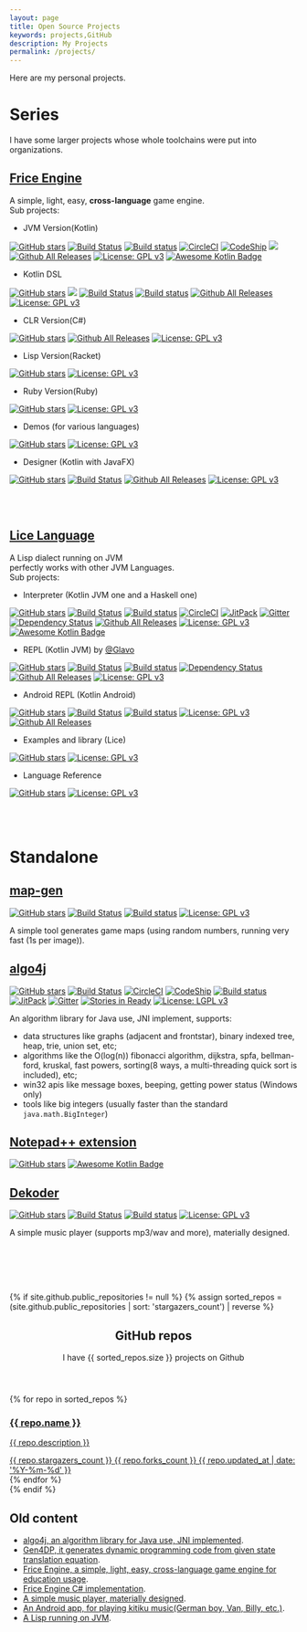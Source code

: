 ```yaml
---
layout: page
title: Open Source Projects
keywords: projects,GitHub
description: My Projects
permalink: /projects/
---
```


Here are my personal projects.

# Series

I have some larger projects whose whole toolchains were put into organizations.

## [Frice Engine](https://github.com/icela)
A simple, light, easy, **cross-language** game engine.<br/>
Sub projects:

+ JVM Version(Kotlin)

[![GitHub stars](https://img.shields.io/github/stars/icela/FriceEngine.svg?style=social&label=Star&style=plastic)](https://github.com/icela/FriceEngine)
[![Build Status](https://travis-ci.org/icela/FriceEngine.svg?branch=master)](https://travis-ci.org/icela/FriceEngine)
[![Build status](https://ci.appveyor.com/api/projects/status/75d7wx28u3tgtnat?svg=true)](https://ci.appveyor.com/project/ice1000/friceengine)
[![CircleCI](https://circleci.com/gh/icela/FriceEngine.svg?style=svg)](https://circleci.com/gh/icela/FriceEngine)
[![CodeShip](https://codeship.com/projects/a1d7bc60-0a30-0135-8b3c-6ed4d7e33e57/status?branch=master)](https://app.codeship.com/projects/214712)
[![](https://jitpack.io/v/icela/FriceEngine.svg)](https://jitpack.io/#icela/FriceEngine)
[![Github All Releases](https://img.shields.io/github/downloads/icela/FriceEngine/total.svg?style=plastic)](https://github.com/icela/FriceEngine)
[![License: GPL v3](https://img.shields.io/github/license/icela/FriceEngine.svg)](http://www.gnu.org/licenses/gpl-3.0)
[![Awesome Kotlin Badge](https://kotlin.link/awesome-kotlin.svg)](https://github.com/KotlinBy/awesome-kotlin)

+ Kotlin DSL

[![GitHub stars](https://img.shields.io/github/stars/icela/FriceEngine-DSL.svg?style=social&label=Star&style=plastic)](https://github.com/icela/FriceEngine-DSL)
[![](https://jitpack.io/v/icela/FriceEngine-DSL.svg)](https://jitpack.io/#icela/FriceEngine-DSL)
[![Build Status](https://travis-ci.org/icela/FriceEngine-DSL.svg?branch=master)](https://travis-ci.org/icela/FriceEngine-DSL)
[![Build status](https://ci.appveyor.com/api/projects/status/tne8wv0mofxgg31p/branch/master?svg=true)](https://ci.appveyor.com/project/ice1000/friceengine-dsl/branch/master)
[![Github All Releases](https://img.shields.io/github/downloads/icela/FriceEngine-DSL/total.svg?style=plastic)](https://github.com/icela/FriceEngine-DSL)
[![License: GPL v3](https://img.shields.io/github/license/icela/FriceEngine-DSL.svg)](http://www.gnu.org/licenses/gpl-3.0)

+ CLR Version(C\#)

[![GitHub stars](https://img.shields.io/github/stars/icela/FriceEngine-CSharp.svg?style=social&label=Star&style=plastic)](https://github.com/icela/FriceEngine-CSharp)
[![Github All Releases](https://img.shields.io/github/downloads/icela/FriceEngine-CSharp/total.svg?style=plastic)](https://github.com/icela/FriceEngine-CSharp)
[![License: GPL v3](https://img.shields.io/github/license/icela/FriceEngine-CSharp.svg)](http://www.gnu.org/licenses/gpl-3.0)

+ Lisp Version(Racket)

[![GitHub stars](https://img.shields.io/github/stars/icela/FriceEngine-Racket.svg?style=social&label=Star&style=plastic)](https://github.com/icela/FriceEngine-Racket)
[![License: GPL v3](https://img.shields.io/github/license/icela/FriceEngine-Racket.svg)](http://www.gnu.org/licenses/gpl-3.0)

+ Ruby Version(Ruby)

[![GitHub stars](https://img.shields.io/github/stars/icela/FriceEngine-Ruby.svg?style=social&label=Star&style=plastic)](https://github.com/icela/FriceEngine-Ruby)
[![License: GPL v3](https://img.shields.io/github/license/icela/FriceEngine-Ruby.svg)](http://www.gnu.org/licenses/gpl-3.0)

+ Demos (for various languages)

[![GitHub stars](https://img.shields.io/github/stars/icela/FriceDemo.svg?style=social&label=Star&style=plastic)](https://github.com/icela/FriceDemo)
[![License: GPL v3](https://img.shields.io/github/license/icela/FriceDemo.svg)](http://www.gnu.org/licenses/gpl-3.0)

+ Designer (Kotlin with JavaFX)

[![GitHub stars](https://img.shields.io/github/stars/icela/FriceDesigner.svg?style=social&label=Star&style=plastic)](https://github.com/icela/FriceDesigner)
[![Build Status](https://travis-ci.org/icela/FriceDesigner.svg?branch=master)](https://travis-ci.org/icela/FriceDesigner)
[![Github All Releases](https://img.shields.io/github/downloads/icela/FriceDesigner/total.svg?style=plastic)](https://github.com/icela/FriceDesigner)
[![License: GPL v3](https://img.shields.io/github/license/icela/FriceDesigner.svg)](http://www.gnu.org/licenses/gpl-3.0)

<br/><br/>

## [Lice Language](https://github.com/lice-lang)

A Lisp dialect running on JVM<br/>perfectly works with other JVM Languages.<br/>
Sub projects:

+ Interpreter (Kotlin JVM one and a Haskell one)

[![GitHub stars](https://img.shields.io/github/stars/lice-lang/lice.svg?style=social&label=Star&style=plastic)](https://github.com/lice-lang/lice)
[![Build Status](https://travis-ci.org/lice-lang/lice.svg?branch=master)](https://travis-ci.org/lice-lang/lice)
[![Build status](https://ci.appveyor.com/api/projects/status/7d6lyinb0xr6hagn?svg=true)](https://ci.appveyor.com/project/ice1000/lice/branch/master)
[![CircleCI](https://circleci.com/gh/lice-lang/lice/tree/master.svg?style=svg)](https://circleci.com/gh/lice-lang/lice/tree/master)
[![JitPack](https://jitpack.io/v/lice-lang/lice.svg)](https://jitpack.io/#lice-lang/lice)
[![Gitter](https://badges.gitter.im/lice-lang/lice.svg)](https://gitter.im/lice-lang/lice)
[![Dependency Status](https://www.versioneye.com/user/projects/58df5b1c24ef3e00425cf73f/badge.svg)](https://www.versioneye.com/user/projects/58df5b1c24ef3e00425cf73f)
[![Github All Releases](https://img.shields.io/github/downloads/lice-lang/lice/total.svg?style=plastic)](https://github.com/lice-lang/lice)
[![License: GPL v3](https://img.shields.io/github/license/lice-lang/lice.svg)](http://www.gnu.org/licenses/gpl-3.0)
[![Awesome Kotlin Badge](https://kotlin.link/awesome-kotlin.svg)](https://github.com/KotlinBy/awesome-kotlin)

+ REPL (Kotlin JVM) by [@Glavo](https://github.com/Glavo)

[![GitHub stars](https://img.shields.io/github/stars/lice-lang/lice-repl.svg?style=social&label=Star&style=plastic)](https://github.com/lice-lang/lice-repl)
[![Build Status](https://travis-ci.org/lice-lang/lice-repl.svg?branch=master)](https://travis-ci.org/lice-lang/lice-repl)
[![Build status](https://ci.appveyor.com/api/projects/status/2u8x5i2ctnvl0bhl?svg=true)](https://ci.appveyor.com/project/ice1000/lice-repl)
[![Dependency Status](https://www.versioneye.com/user/projects/58df675124ef3e003fcb0b0a/badge.svg?style=square)](https://www.versioneye.com/user/projects/58df675124ef3e003fcb0b0a)
[![Github All Releases](https://img.shields.io/github/downloads/lice-lang/lice-repl/total.svg?style=plastic)](https://github.com/lice-lang/lice-repl)
[![License: GPL v3](https://img.shields.io/github/license/lice-lang/lice-repl.svg)](http://www.gnu.org/licenses/gpl-3.0)

+ Android REPL (Kotlin Android)

[![GitHub stars](https://img.shields.io/github/stars/lice-lang/lice-android.svg?style=social&label=Star&style=plastic)](https://github.com/lice-lang/lice-android)
[![Build Status](https://travis-ci.org/lice-lang/lice-android.svg?branch=master)](https://travis-ci.org/lice-lang/lice-android)
[![Build status](https://ci.appveyor.com/api/projects/status/rwq2ky3xjysf2gy6?svg=true)](https://ci.appveyor.com/project/ice1000/lice-android)
[![License: GPL v3](https://img.shields.io/github/license/lice-lang/lice-android.svg)](http://www.gnu.org/licenses/gpl-3.0)
[![Github All Releases](https://img.shields.io/github/downloads/lice-lang/lice-android/total.svg?style=plastic)](https://github.com/lice-lang/lice-android)

+ Examples and library (Lice)

[![GitHub stars](https://img.shields.io/github/stars/lice-lang/lice-library.svg?style=social&label=Star&style=plastic)](https://github.com/lice-lang/lice-library)
[![License: GPL v3](https://img.shields.io/github/license/lice-lang/lice-library.svg)](http://www.gnu.org/licenses/gpl-3.0)

+ Language Reference

[![GitHub stars](https://img.shields.io/github/stars/lice-lang/lice-reference.svg?style=social&label=Star&style=plastic)](https://github.com/lice-lang/lice-reference)
[![License: GPL v3](https://img.shields.io/github/license/lice-lang/lice-reference.svg)](http://www.gnu.org/licenses/gpl-3.0)

<br/><br/>

# Standalone

## [map-gen](https://github.com/ice1000/map-gen)

[![GitHub stars](https://img.shields.io/github/stars/ice1000/map-gen.svg?style=social&label=Star&style=plastic)](https://github.com/ice1000/map-gen)
[![Build Status](https://travis-ci.org/ice1000/map-gen.svg?branch=master)](https://travis-ci.org/ice1000/map-gen)
[![Build status](https://ci.appveyor.com/api/projects/status/55fg1mec292o8gex/branch/master?svg=true)](https://ci.appveyor.com/project/ice1000/map-gen/branch/master)
[![License: GPL v3](https://img.shields.io/github/license/ice1000/map-gen.svg)](http://www.gnu.org/licenses/gpl-3.0)

A simple tool generates game maps (using random numbers, running very fast (1s per image)).

## [algo4j](https://github.com/ice1000/algo4j)

[![GitHub stars](https://img.shields.io/github/stars/ice1000/algo4j.svg?style=social&label=Star&style=plastic)](https://github.com/ice1000/algo4j)
[![Build Status](https://travis-ci.org/ice1000/algo4j.svg?branch=master)](https://travis-ci.org/ice1000/algo4j)
[![CircleCI](https://circleci.com/gh/ice1000/algo4j/tree/master.svg?style=svg)](https://circleci.com/gh/ice1000/algo4j/tree/master)
[![CodeShip](https://codeship.com/projects/313a88d0-0990-0135-51ec-6af2f1d244f3/status?branch=master)](https://app.codeship.com/projects/214594)
[![Build status](https://ci.appveyor.com/api/projects/status/atqp1d81m5irdr9q?svg=true)](https://ci.appveyor.com/project/ice1000/algo4j)
[![JitPack](https://jitpack.io/v/ice1000/algo4j.svg)](https://jitpack.io/#ice1000/algo4j)
[![Gitter](https://badges.gitter.im/ice1000/algo4j.svg)](https://gitter.im/ice1000/algo4j)
[![Stories in Ready](https://badge.waffle.io/ice1000/algo4j.png?label=In%20Progress&title=In%20Progress)](http://waffle.io/ice1000/algo4j)
[![License: LGPL v3](https://img.shields.io/github/license/ice1000/algo4j.svg)](https://www.gnu.org/licenses/lgpl-3.0.en.html)

An algorithm library for Java use, JNI implement, supports:

+ data structures like graphs (adjacent and frontstar), binary indexed tree, heap, trie, union set, etc;
+ algorithms like the O(log(n)) fibonacci algorithm, dijkstra, spfa, bellman-ford, kruskal, fast powers, sorting(8 ways, a multi-threading quick sort is included), etc;
+ win32 apis like message boxes, beeping, getting power status (Windows only)
+ tools like big integers (usually faster than the standard `java.math.BigInteger`)

## [Notepad++ extension](https://github.com/ice1000/NppExtension)

[![GitHub stars](https://img.shields.io/github/stars/ice1000/NppExtension.svg?style=social&label=Star&style=plastic)](https://github.com/ice1000/NppExtension)
[![Awesome Kotlin Badge](https://kotlin.link/awesome-kotlin.svg)](https://github.com/KotlinBy/awesome-kotlin)

## [Dekoder](https://github.com/ice1000/Dekoder)

[![GitHub stars](https://img.shields.io/github/stars/ice1000/Dekoder.svg?style=social&label=Star&style=plastic)](https://github.com/ice1000/Dekoder)
[![Build Status](https://travis-ci.org/ice1000/Dekoder.svg?branch=master)](https://travis-ci.org/ice1000/Dekoder)
[![Build status](https://ci.appveyor.com/api/projects/status/e1oo252bbps4ffs2/branch/master?svg=true)](https://ci.appveyor.com/project/ice1000/dekoder/branch/master)
[![License: GPL v3](https://img.shields.io/badge/License-GPL%20v3-blue.svg)](http://www.gnu.org/licenses/gpl-3.0)

A simple music player (supports mp3/wav and more), materially designed.

<br/><br/><br/><br/>

{% if site.github.public_repositories != null %}
{% assign sorted_repos = (site.github.public_repositories | sort: 'stargazers_count') | reverse %}

<section class="container">
    <header class="text-center">
        <h1>GitHub repos</h1>
        <p class="lead">I have <span class="repo-count">{{ sorted_repos.size }}</span> projects on Github</p>
    </header>
    <div class="repo-list">
        <!-- Check here for github metadata -->
        <!-- https://help.github.com/articles/repository-metadata-on-github-pages/ -->
        {% for repo in sorted_repos %}
        <a href="{{ repo.html_url }}" target="_blank" class="one-third-column card text-center">
            <div class="thumbnail">
                <div class="card-image geopattern" data-pattern-id="{{ repo.name }}">
                    <div class="card-image-cell">
                        <h3 class="card-title">
                            {{ repo.name }}
                        </h3>
                    </div>
                </div>
                <div class="caption">
                    <div class="card-description">
                        <p class="card-text">{{ repo.description }}</p>
                    </div>
                    <div class="card-text">
                        <span class="meta-info" title="{{ repo.stargazers_count }} stars">
                            <span class="octicon octicon-star"></span> {{ repo.stargazers_count }}
                        </span>
                        <span class="meta-info" title="{{ repo.forks_count }} forks">
                            <span class="octicon octicon-git-branch"></span> {{ repo.forks_count }}
                        </span>
                        <span class="meta-info" title="Last updated：{{ repo.updated_at }}">
                            <span class="octicon octicon-clock"></span>
                            <time datetime="{{ repo.updated_at }}">{{ repo.updated_at | date: '%Y-%m-%d' }}</time>
                        </span>
                    </div>
                </div>
            </div>
        </a>
        {% endfor %}
    </div>
</section>
{% endif %}

## Old content

+ [algo4j, an algorithm library for Java use, JNI implemented](https://github.com/ice1000/algo4j).
+ [Gen4DP, it generates dynamic programming code from given state translation equation](https://github.com/ice1000/Gen4DP).
+ [Frice Engine, a simple, light, easy, cross-language game engine for education usage](https://github.com/icela/FriceEngine).
+ [Frice Engine C# implementation](https://github.com/icela/FriceEngine-CSharp).
+ [A simple music player, materially designed](https://github.com/ice1000/Dekoder).
+ [An Android app, for playing kitiku music(German boy, Van, Billy, etc.)](https://github.com/ice1000/KitikuMaker).
+ [A Lisp running on JVM](https://github.com/lice-lang/lice).

